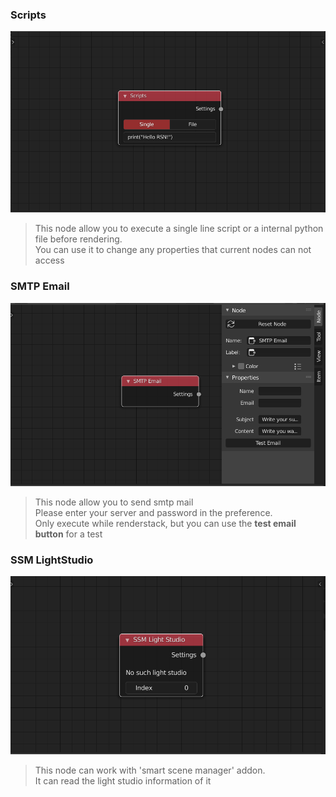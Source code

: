 <!-- panels:start -->

<!-- div:title-panel -->

### Scripts

<!-- div:left-panel -->

<img src="media/img/nodeScripts/1.png" width="720px">

<!-- div:right-panel -->

> This node allow you to execute a single line script or a internal python file before rendering.<br>You can use it to change any properties that current nodes can not access
>

<!-- panels:end -->

<!-- panels:start -->

<!-- div:title-panel -->

### SMTP Email

<!-- div:left-panel -->

<img src="media/img/nodeScripts/2.png" width="720px">

<!-- div:right-panel -->

> This node allow you to send smtp mail<br>Please enter your server and password in the preference.<br>Only execute while renderstack, but you can use the **test email button** for a test
>

<!-- panels:end -->

<!-- panels:start -->

<!-- div:title-panel -->

### SSM LightStudio

<!-- div:left-panel -->

<img src="media/img/nodeScripts/3.png" width="720px">

<!-- div:right-panel -->

> This node can work with 'smart scene manager' addon. <br>It can read the light studio information of it
>

<!-- panels:end -->
